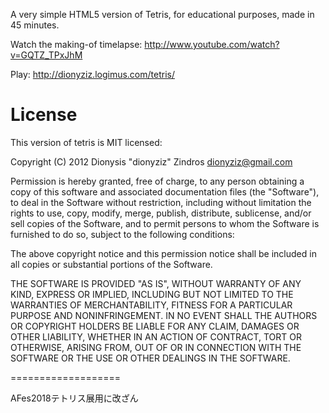 A very simple HTML5 version of Tetris, for educational purposes, made in 45 minutes.

Watch the making-of timelapse:
http://www.youtube.com/watch?v=GQTZ_TPxJhM

Play:
http://dionyziz.logimus.com/tetris/

License
=======
This version of tetris is MIT licensed:

Copyright (C) 2012 Dionysis "dionyziz" Zindros <dionyziz@gmail.com>

Permission is hereby granted, free of charge, to any person obtaining a copy of this software and associated documentation files (the "Software"), to deal in the Software without restriction, including without limitation the rights to use, copy, modify, merge, publish, distribute, sublicense, and/or sell copies of the Software, and to permit persons to whom the Software is furnished to do so, subject to the following conditions:

The above copyright notice and this permission notice shall be included in all copies or substantial portions of the Software.

THE SOFTWARE IS PROVIDED "AS IS", WITHOUT WARRANTY OF ANY KIND, EXPRESS OR IMPLIED, INCLUDING BUT NOT LIMITED TO THE WARRANTIES OF MERCHANTABILITY, FITNESS FOR A PARTICULAR PURPOSE AND NONINFRINGEMENT. IN NO EVENT SHALL THE AUTHORS OR COPYRIGHT HOLDERS BE LIABLE FOR ANY CLAIM, DAMAGES OR OTHER LIABILITY, WHETHER IN AN ACTION OF CONTRACT, TORT OR OTHERWISE, ARISING FROM, OUT OF OR IN CONNECTION WITH THE SOFTWARE OR THE USE OR OTHER DEALINGS IN THE SOFTWARE.

===================

AFes2018テトリス展用に改ざん